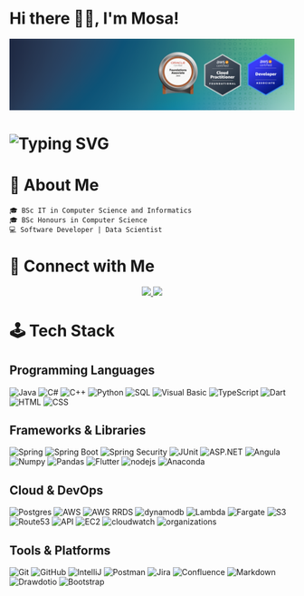 # Hi there 👋🏾, I'm Mosa!

[![Profile Banner](https://raw.githubusercontent.com/MosaSethosa/MosaSethosa/main/profile_banner.png "Header")](/)

<h1> 
  <img src="https://readme-typing-svg.demolab.com?font=Fira+Code&weight=600&size=26&duration=4000&pause=1000&color=2AA5FF&width=435&lines=Certified+Java+Developer;Certified+AWS+Developer;Data+Scientist;NLP+Researcher;" alt="Typing SVG" />
</h1>

# 🚀 About Me
```diff
🎓 BSc IT in Computer Science and Informatics
🎓 BSc Honours in Computer Science
💻 Software Developer | Data Scientist
```

# 📧 Connect with Me
<p align="center">
  <a href="https://www.linkedin.com/in/mosa-sethosa-a312741b1/">
    <img src="https://img.shields.io/badge/LinkedIn-0077B5?style=for-the-badge&logo=linkedin&logoColor=white"/>
  </a>
  <a href="mailto:mrsethosa5@gmail.com">
    <img src="https://img.shields.io/badge/Gmail-D14836?style=for-the-badge&logo=gmail&logoColor=white"/>
  </a>
</p>

# 🕹️ Tech Stack
## Programming Languages
![Java](https://img.shields.io/badge/Java-orange?style=for-the-badge&logo=java)
![C#](https://img.shields.io/badge/c%23-9179E4?style=for-the-badge&logo=)
![C++](https://img.shields.io/badge/c++-00599C?style=for-the-badge&logo=cplusplus&logoColor=white)
![Python](https://img.shields.io/badge/python-37776AB?style=for-the-badge&logo=python&logoColor=white)
![SQL](https://img.shields.io/badge/sql-blue?style=for-the-badge)
![Visual Basic](https://img.shields.io/badge/visual%20basic-purple?style=for-the-badge)
![TypeScript](https://img.shields.io/badge/typescript-3178C6?style=for-the-badge&logo=typescript&logoColor=white)
![Dart](https://img.shields.io/badge/dart-0175C2?style=for-the-badge&logo=dart)
![HTML](https://img.shields.io/badge/html5-E34F26?style=for-the-badge&logo=html5&logoColor=white)
![CSS](https://img.shields.io/badge/css-663399?style=for-the-badge&logo=css&logoColor=white)

## Frameworks & Libraries
![Spring](https://img.shields.io/badge/spring-6DB33F?style=for-the-badge&logo=spring&logoColor=white)
![Spring Boot](https://img.shields.io/badge/springboot-6DB33F?style=for-the-badge&logo=springboot&logoColor=white)
![Spring Security](https://img.shields.io/badge/springsecurity-6DB33F?style=for-the-badge&logo=springsecurity&logoColor=white)
![JUnit](https://img.shields.io/badge/junit5-25A162?style=for-the-badge&logo=junit5&logoColor=white)
![ASP.NET](https://img.shields.io/badge/dotnet-512BD4?style=for-the-badge&logo=dotnet)
![Angula](https://img.shields.io/badge/angular-0F0F11?style=for-the-badge&logo=angular)
![Numpy](https://img.shields.io/badge/numpy-013243?style=for-the-badge&logo=numpy)
![Pandas](https://img.shields.io/badge/pandas-150458?style=for-the-badge&logo=pandas)
![Flutter](https://img.shields.io/badge/flutter-02569B?style=for-the-badge&logo=flutter)
![nodejs](https://img.shields.io/badge/nodedotjs-5FA04E?style=for-the-badge&logo=nodedotjs&logoColor=white)
![Anaconda](https://img.shields.io/badge/anaconda-44A833?style=for-the-badge&logo=anaconda&logoColor=white)


## Cloud & DevOps
![Postgres](https://img.shields.io/badge/postgresql-4169E1?style=for-the-badge&logo=postgresql&logoColor=white)
![AWS](https://img.shields.io/badge/amazonwebservices-232F3E?style=for-the-badge&logo=amazonwebservices)
![AWS RRDS](https://img.shields.io/badge/amazonrds-527FFF?style=for-the-badge&logo=amazonrds&logoColor=white)
![dynamodb](https://img.shields.io/badge/amazondynamodb-4053D6?style=for-the-badge&logo=amazondynamodb&logoColor=white)
![Lambda](https://img.shields.io/badge/awslambda-FF9900?style=for-the-badge&logo=awslambda&logoColor=white)
![Fargate](https://img.shields.io/badge/awsfargate-FF9900?style=for-the-badge&logo=awsfargate&logoColor=white)
![S3](https://img.shields.io/badge/amazons3-569A31?style=for-the-badge&logo=amazons3&logoColor=white)
![Route53](https://img.shields.io/badge/amazonroute53-8C4FFF?style=for-the-badge&logo=amazonroute53&logoColor=white)
![API](https://img.shields.io/badge/amazonapigateway-FF4F8B?style=for-the-badge&logo=amazonapigateway&logoColor=white)
![EC2](https://img.shields.io/badge/amazonec2-FF9900?style=for-the-badge&logo=amazonec2&logoColor=white)
![cloudwatch](https://img.shields.io/badge/amazoncloudwatch-FF4F8B?style=for-the-badge&logo=amazoncloudwatch&logoColor=white)
![organizations](https://img.shields.io/badge/awsorganizations-E7157B?style=for-the-badge&logo=awsorganizations&logoColor=white)

## Tools & Platforms
![Git](https://img.shields.io/badge/git-F05032?style=for-the-badge&logo=git&logoColor=white)
![GitHub](https://img.shields.io/badge/github-181717?style=for-the-badge&logo=github&logoColor=white)
![IntelliJ](https://img.shields.io/badge/intellijidea-000000?style=for-the-badge&logo=intellijidea&logoColor=white)
![Postman](https://img.shields.io/badge/postman-%23FF6C37?style=for-the-badge&logo=postman&logoColor=white)
![Jira](https://img.shields.io/badge/jira-0052CC?style=for-the-badge&logo=jira&logoColor=white)
![Confluence](https://img.shields.io/badge/confluence-172B4D?style=for-the-badge&logo=confluence&logoColor=white)
![Markdown](https://img.shields.io/badge/markdown-000000?style=for-the-badge&logo=markdown&logoColor=white)
![Drawdotio](https://img.shields.io/badge/diagramsdotnet-F08705?style=for-the-badge&logo=diagramsdotnet&logoColor=white)
![Bootstrap](https://img.shields.io/badge/bootstrap-7952B3?style=for-the-badge&logo=bootstrap&logoColor=white)
![]()